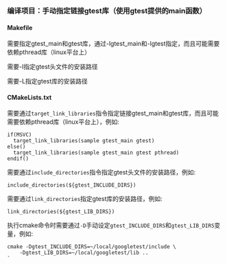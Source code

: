 ### 编译项目：手动指定链接gtest库（使用gtest提供的main函数）

#### Makefile

需要指定gtest_main和gtest库，通过-lgtest_main和-lgtest指定，而且可能需要依赖pthread库（linux平台上）

需要-I指定gtest头文件的安装路径

需要-L指定gtest库的安装路径

#### CMakeLists.txt

需要通过`target_link_libraries`指令指定链接gtest_main和gtest库，而且可能需要依赖pthread库（linux平台上），例如:
```
if(MSVC)
  target_link_libraries(sample gtest_main gtest)
else()
  target_link_libraries(sample gtest_main gtest pthread)
endif()
```

需要通过`include_directories`指令指定gtest头文件的安装路径，例如:
```
include_directories(${gtest_INCLUDE_DIRS})
```

需要通过`link_directories`指定gtest库的安装路径，例如:
```
link_directories(${gtest_LIB_DIRS})
```

执行cmake命令时需要通过`-D`手动设定`gtest_INCLUDE_DIRS`和`gtest_LIB_DIRS`变量，例如:
```
cmake -Dgtest_INCLUDE_DIRS=~/local/googletest/include \
	-Dgtest_LIB_DIRS=~/local/googletest/lib ..
`
